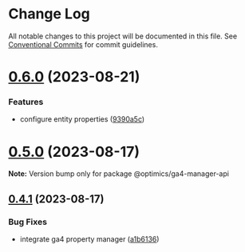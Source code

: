 # Change Log

All notable changes to this project will be documented in this file.
See [Conventional Commits](https://conventionalcommits.org) for commit guidelines.

# [0.6.0](https://github.com/optimics/analytics/compare/v0.5.0...v0.6.0) (2023-08-21)


### Features

* configure entity properties ([9390a5c](https://github.com/optimics/analytics/commit/9390a5c0e945d34f5833463eb2e631e6fd666d46))





# [0.5.0](https://github.com/optimics/analytics/compare/v0.4.1...v0.5.0) (2023-08-17)

**Note:** Version bump only for package @optimics/ga4-manager-api





## [0.4.1](https://github.com/optimics/analytics/compare/v0.4.0...v0.4.1) (2023-08-17)


### Bug Fixes

* integrate ga4 property manager ([a1b6136](https://github.com/optimics/analytics/commit/a1b61364b114d9af48aa77032fb9af067d7839c8))
